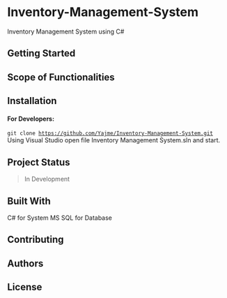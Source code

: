 # Inventory-Management-System
Inventory Management System using C# 


## Getting Started

<!--Description Here-->

## Scope of Functionalities

<!--Usage Here-->

## Installation
<!--Installation Here-->

#### For Developers:

<code>git clone https://github.com/Yajme/Inventory-Management-System.git</code>
<br> Using Visual Studio open file Inventory Management System.sln and start.

## Project Status
> In Development
## Built With

C# for System
MS SQL for Database

## Contributing

## Authors

## License
